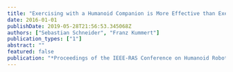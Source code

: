 ```yaml
---
title: "Exercising with a Humanoid Companion is More Effective than Exercising Alone"
date: 2016-01-01
publishDate: 2019-05-28T21:56:53.345068Z
authors: ["Sebastian Schneider", "Franz Kummert"]
publication_types: ["1"]
abstract: ""
featured: false
publication: "*Proceedings of the IEEE-RAS Conference on Humanoid Robots*"
---
```


